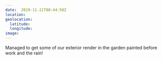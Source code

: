 ```yaml
---
date:  2019-11-21T08:44:50Z
location: 
geolocation: 
  latitude: 
  longitude: 
image: 
---
```

Managed to get some of our exterior render in the garden painted before work and the rain! 

